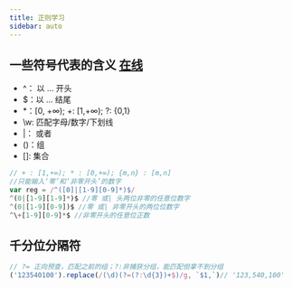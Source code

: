 ```yaml
---
title: 正则学习
sidebar: auto
---
```



## 一些符号代表的含义 [在线](https://regex101.com/)
- ^： 以 ... 开头
- $：以 ... 结尾
- *：[0, +∞); +: [1,+∞); ?: {0,1}
- \w: 匹配字母/数字/下划线
- |： 或者
- ()：组
- []: 集合

```js
// + : [1,+∞); * : [0,+∞); {m,n} : [m,n]
//只能输入‘零’和‘非零开头’的数字
var reg = /^([0]|[1-9][0-9]*)$/
^(0|[1-9][1-9]*)$ //零 或| 头两位非零的任意位数字
^(0|[1-9][0-9])$ //零 或| 非零开头的两位位数字
^\+[1-9][0-9]*$ //非零开头的任意位正数
```

## 千分位分隔符
```js
// ?= 正向预查，匹配之前的组；?:非捕获分组，能匹配但拿不到分组
('123540100').replace(/(\d)(?=(?:\d{3})+$)/g, `$1,`)// '123,540,100'
```
